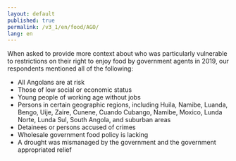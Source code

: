 ```yaml
---
layout: default
published: true
permalink: /v3_1/en/food/AGO/
lang: en
---
```


When asked to provide more context about who was particularly vulnerable to restrictions on their right to enjoy food by government agents in 2019, our respondents mentioned all of the following:

-	All Angolans are at risk
-	Those of low social or economic status
-	Young people of working age without jobs
-	Persons in certain geographic regions, including Huila, Namibe, Luanda, Bengo, Uije, Zaire, Cunene, Cuando Cubango, Namibe, Moxico, Lunda Norte, Lunda Sul, South Angola, and suburban areas
-	Detainees or persons accused of crimes
-	Wholesale government food policy is lacking
-	A drought was mismanaged by the government and the government appropriated relief 

